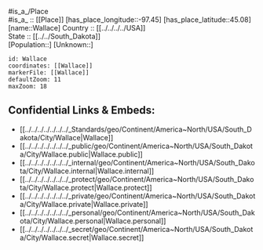 ﻿---
location: [45.08,-97.45] 
mapzoom: [7,12] 
mapmarker: city 
type: City
tags:
- geo/City


SpocWebEntityId: 14091
isDeleted: false
confidential: public

---
#is_a_/Place  
#is_a_ :: [[Place]] 
[has_place_longitude::-97.45] 
[has_place_latitude::45.08] 
[name::Wallace] 
Country :: [[../../../../USA]]  
State :: [[../../South_Dakota]]  
[Population::] 
[Unknown::] 


```leaflet
id: Wallace
coordinates: [[Wallace]] 
markerFile: [[Wallace]] 
defaultZoom: 11 
maxZoom: 18
```


## Confidential Links & Embeds: 
- [[../../../../../../../_Standards/geo/Continent/America~North/USA/South_Dakota/City/Wallace|Wallace]] 
- [[../../../../../../../_public/geo/Continent/America~North/USA/South_Dakota/City/Wallace.public|Wallace.public]] 
- [[../../../../../../../_internal/geo/Continent/America~North/USA/South_Dakota/City/Wallace.internal|Wallace.internal]] 
- [[../../../../../../../_protect/geo/Continent/America~North/USA/South_Dakota/City/Wallace.protect|Wallace.protect]] 
- [[../../../../../../../_private/geo/Continent/America~North/USA/South_Dakota/City/Wallace.private|Wallace.private]] 
- [[../../../../../../../_personal/geo/Continent/America~North/USA/South_Dakota/City/Wallace.personal|Wallace.personal]] 
- [[../../../../../../../_secret/geo/Continent/America~North/USA/South_Dakota/City/Wallace.secret|Wallace.secret]] 
